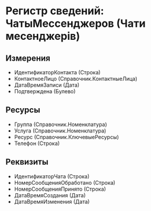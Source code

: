 ﻿# Регистр сведений: ЧатыМессенджеров (Чати месенджерів)

## Измерения

- ИдентификаторКонтакта (Строка)
- КонтактноеЛицо (Справочник.КонтактныеЛица)
- ДатаВремяЗаписи (Дата)
- Подтверждена (Булево)

## Ресурсы

- Группа (Справочник.Номенклатура)
- Услуга (Справочник.Номенклатура)
- Ресурс (Справочник.КлючевыеРесурсы)
- Телефон (Строка)

## Реквизиты

- ИдентификаторЧата (Строка)
- НомерСообщенияОбработано (Строка)
- НомерСообщенияПринято (Строка)
- ДатаВремяСоздания (Дата)
- ДатаВремяИзменения (Дата)

